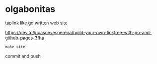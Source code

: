 # olgabonitas
taplink like go written web site

https://dev.to/lucasnevespereira/build-your-own-linktree-with-go-and-github-pages-3fha

```shell
make site
```
commit and push